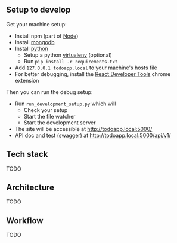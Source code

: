 Setup to develop
---

Get your machine setup:

- Install npm (part of [Node](https://nodejs.org/en/))
- Install [mongodb](https://www.mongodb.com/)
- Install [python](https://www.python.org/downloads/)
  - Setup a python [virtualenv](https://docs.python.org/3/tutorial/venv.html) (optional)
  - Run `pip install -r requirements.txt`
- Add `127.0.0.1 todoapp.local` to your machine's hosts file
- For better debugging, install the [React Developer Tools](https://reactjs.org/blog/2015/09/02/new-react-developer-tools.html) chrome extension

Then you can run the debug setup:

- Run `run_development_setup.py` which will
  - Check your setup
  - Start the file watcher
  - Start the development server
- The site will be accessible at <http://todoapp.local:5000/>
- API doc and test (swagger) at <http://todoapp.local:5000/api/v1/>

Tech stack
---

TODO

Architecture
---

TODO

Workflow
---

TODO
